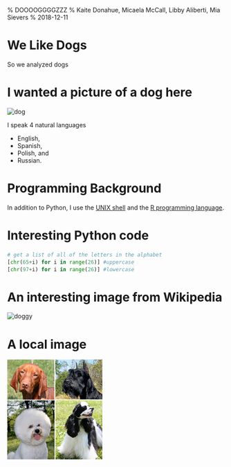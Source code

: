 % DOOOOGGGGZZZ
% Kaite Donahue, Micaela McCall, Libby Aliberti, Mia Sievers
% 2018-12-11

# We Like Dogs
So we analyzed dogs

# I wanted a picture of a dog here
![dog](https://img.huffingtonpost.com/asset/5b7fdeab1900001d035028dc.jpeg?cache=sixpwrbb1s&ops=1910_1000)

I speak 4 natural languages 

- English,
- Spanish,
- Polish, and 
- Russian.

# Programming Background
In addition to Python, I use the [UNIX shell](http://swcarpentry.github.io/shell-novice/) and the [R programming language](https://www.r-project.org/about.html).

# Interesting Python code
```python
# get a list of all of the letters in the alphabet 
[chr(65+i) for i in range(26)] #uppercase      
[chr(97+i) for i in range(26)] #lowercase
```

# An interesting image from Wikipedia
![doggy](https://upload.wikimedia.org/wikipedia/commons/d/d9/Collage_of_Nine_Dogs.jpg)

# A local image
![coats](Dog_coat_variation.png)



